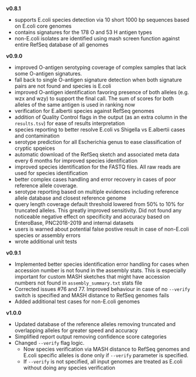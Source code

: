 **v0.8.1**
* supports E.coli species detection via 10 short 1000 bp sequences based on E.coli core genomes
* contains signatures for the 178 O and 53 H antigen types
* non-E.coli isolates are identified using mash screen function against entire RefSeq database of all genomes


**v0.9.0**
* improved O-antigen serotyping coverage of complex samples that lack some O-antigen signatures. 
* fall back to single O-antigen signature detection when both signature pairs are not found and species is E.coli
* improved O-antigen identification favoring presence of both alleles (e.g. wzx and wzy) to support the final call. 
The sum of scores for both alleles of the same antigen is used in ranking now
* verification for E.albertii species against RefSeq genomes
* addition of Quality Control flags in the output (as an extra column in the `results.tsv`) for ease of results interpretation
* species reporting to better resolve E.coli vs Shigella vs E.albertii cases and contamination
* serotype prediction for all Escherichia genus to ease classification of cryptic spqeices
* automatic download of the RefSeq sketch and associated meta data every 6 months for improved species identification
* improved species identification for the FASTQ files. All raw reads are used for species identification
* better complex cases handling and error recovery in cases of poor reference allele coverage. 
* serotype reporting based on multiple evidences including reference allele database and closest reference genome
* query length coverage default threshold lowered from 50% to 10% for truncated alleles. This greatly improved sensitivity.
Did not found any noticeable negative effect on specificity and accuracy based on EnteroBase, PNC2018-2019 and internal datasets
* users is warned about potential false postive result in case of non-E.coli species or assembly errors
* wrote additional unit tests


**v0.9.1**
* Implemented better species identification error handling for cases when accession number
is not found in the assembly stats. This is especially important for custom
MASH sketches that might have accession numbers not found in `assembly_summary.txt`  stats file
* Corrected issues #76 and 77. Improved behaviour in case of no `--verify` switch is 
specified and MASH distance to RefSeq genomes fails
* Added additional test cases for non-E.coli genomes

**v1.0.0**
* Updated database of the reference alleles removing truncated and overlapping alleles for greater speed and accuracy
* Simplified report output removing confidence score categories
* Changed `--verify` flag logic. 
  * Now species verification via MASH distance to RefSeq genomes and E.coli specific alleles is done only if `--verify`
parameter is specified. 
  * If `--verify` is not specified, all input genomes are treated as E.coli without doing any species verification
  